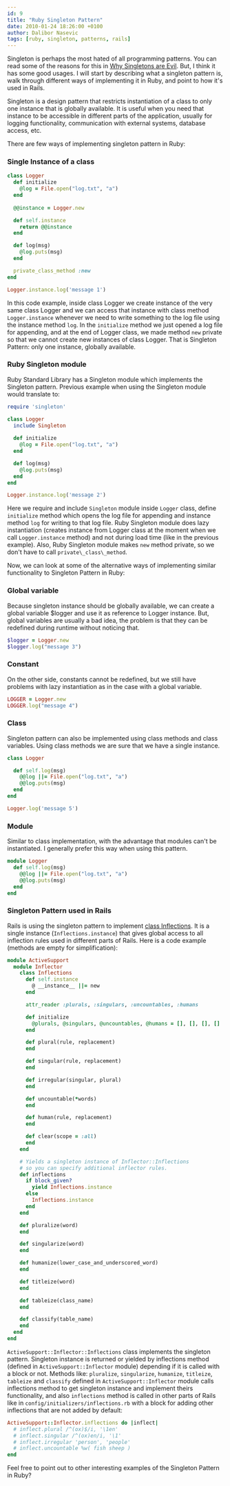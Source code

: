 ```yaml
---
id: 9
title: "Ruby Singleton Pattern"
date: 2010-01-24 18:26:00 +0100
author: Dalibor Nasevic
tags: [ruby, singleton, patterns, rails]
---
```


Singleton is perhaps the most hated of all programming patterns. You can read some of the reasons for this in [Why Singletons are Evil](http://blogs.msdn.com/scottdensmore/archive/2004/05/25/140827.aspx "Why Singletons are Evil"). But, I think it has some good usages. I will start by describing what a singleton pattern is, walk through different ways of implementing it in Ruby, and point to how it's used in Rails.

Singleton is a design pattern that restricts instantiation of a class to only one instance that is globally available. It is useful when you need that instance to be accessible in different parts of the application, usually for logging functionality, communication with external systems, database access, etc.

There are few ways of implementing singleton pattern in Ruby:

### Single Instance of a class

```ruby
class Logger
  def initialize
    @log = File.open("log.txt", "a")
  end
  
  @@instance = Logger.new

  def self.instance
    return @@instance
  end

  def log(msg)
    @log.puts(msg)
  end

  private_class_method :new
end

Logger.instance.log('message 1')
```

In this code example, inside class Logger we create instance of the very same class Logger and we can access that instance with class method `Logger.instance` whenever we need to write something to the log file using the instance method `log`. In the `initialize` method we just opened a log file for appending, and at the end of Logger class, we made method `new` private so that we cannot create new instances of class Logger. That is Singleton Pattern: only one instance, globally available.

### Ruby Singleton module

Ruby Standard Library has a Singleton module which implements the Singleton pattern. Previous example when using the Singleton module would translate to:

```ruby
require 'singleton'

class Logger
  include Singleton
  
  def initialize
    @log = File.open("log.txt", "a")
  end

  def log(msg)
    @log.puts(msg)
  end
end

Logger.instance.log('message 2')
```

Here we require and include `Singleton` module inside `Logger` class, define `initialize` method which opens the log file for appending and instance method `log` for writing to that log file. Ruby Singleton module does lazy instantiation (creates instance from Logger class at the moment when we call `Logger.instance` method) and not during load time (like in the previous example). Also, Ruby Singleton module makes `new` method private, so we don't have to call `private\_class\_method`.

Now, we can look at some of the alternative ways of implementing similar functionality to Singleton Pattern in Ruby:

### Global variable

Because singleton instance should be globally available, we can create a global variable $logger and use it as reference to Logger instance. But, global variables are usually a bad idea, the problem is that they can be redefined during runtime without noticing that.

```ruby
$logger = Logger.new
$logger.log("message 3")
```

### Constant

On the other side, constants cannot be redefined, but we still have problems with lazy instantiation as in the case with a global variable.

```ruby
LOGGER = Logger.new
LOGGER.log("message 4")
```

### Class

Singleton pattern can also be implemented using class methods and class variables. Using class methods we are sure that we have a single instance.

```ruby
class Logger

  def self.log(msg)
    @@log ||= File.open("log.txt", "a")
    @@log.puts(msg)
  end
end

Logger.log('message 5')
```

### Module

Similar to class implementation, with the advantage that modules can't be instantiated. I generally prefer this way when using this pattern.

```ruby
module Logger
  def self.log(msg)
    @@log ||= File.open("log.txt", "a")
    @@log.puts(msg)
  end
end
```

### Singleton Pattern used in Rails

Rails is using the singleton pattern to implement [class Inflections](http://github.com/rails/rails/blob/master/activesupport/lib/active_support/inflector/inflections.rb "Rails class inflections"). It is a single instance (`Inflections.instance`) that gives global access to all inflection rules used in different parts of Rails. Here is a code example (methods are empty for simplification):

```ruby
module ActiveSupport
  module Inflector
    class Inflections
      def self.instance
        @ __instance__ ||= new
      end

      attr_reader :plurals, :singulars, :uncountables, :humans

      def initialize
        @plurals, @singulars, @uncountables, @humans = [], [], [], []
      end

      def plural(rule, replacement)
      end

      def singular(rule, replacement)
      end

      def irregular(singular, plural)
      end

      def uncountable(*words)
      end

      def human(rule, replacement)
      end

      def clear(scope = :all)
      end
    end

    # Yields a singleton instance of Inflector::Inflections 
    # so you can specify additional inflector rules.
    def inflections
      if block_given?
        yield Inflections.instance
      else
        Inflections.instance
      end
    end

    def pluralize(word)
    end

    def singularize(word)
    end

    def humanize(lower_case_and_underscored_word)
    end

    def titleize(word)
    end

    def tableize(class_name)
    end

    def classify(table_name)
    end
  end
end
```

`ActiveSupport::Inflector::Inflections` class implements the singleton pattern. Singleton instance is returned or yielded by inflections method (defined in `ActiveSupport::Inflector` module) depending if it is called with a block or not. Methods like: `pluralize`, `singularize`, `humanize`, `titleize`, `tableize` and `classify` defined in `ActiveSupport::Inflector` module calls inflections method to get singleton instance and implement theirs functionality, and also `inflections` method is called in other parts of Rails like in `config/initializers/inflections.rb` with a block for adding other inflections that are not added by default:

```ruby
ActiveSupport::Inflector.inflections do |inflect|
  # inflect.plural /^(ox)$/i, '\1en'
  # inflect.singular /^(ox)en/i, '\1'
  # inflect.irregular 'person', 'people'
  # inflect.uncountable %w( fish sheep )
end
```

Feel free to point out to other interesting examples of the Singleton Pattern in Ruby?
